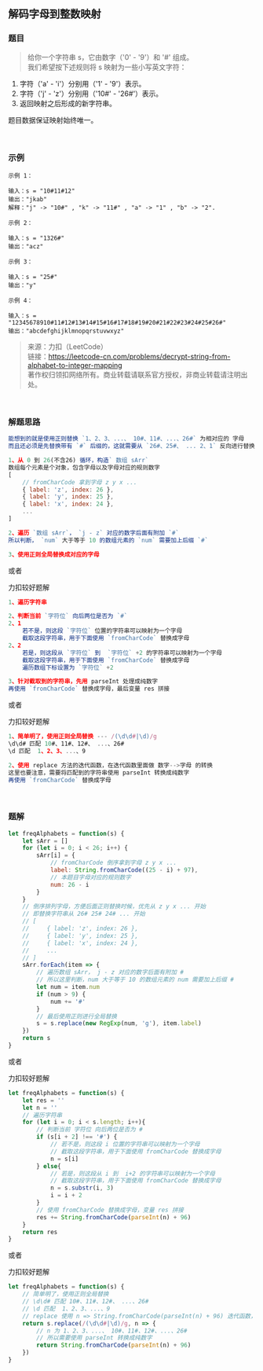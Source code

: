 ## 解码字母到整数映射

### 题目
> 给你一个字符串 s，它由数字（'0' - '9'）和 '#' 组成。<br>
> 我们希望按下述规则将 s 映射为一些小写英文字符：<br>
1. 字符（'a' - 'i'）分别用（'1' - '9'）表示。<br>
2. 字符（'j' - 'z'）分别用（'10#' - '26#'）表示。 <br>
3. 返回映射之后形成的新字符串。<br>

题目数据保证映射始终唯一。

<br>

### 示例
```
示例 1：

输入：s = "10#11#12"
输出："jkab"
解释："j" -> "10#" , "k" -> "11#" , "a" -> "1" , "b" -> "2".
```

```
示例 2：

输入：s = "1326#"
输出："acz"
```

```
示例 3：

输入：s = "25#"
输出："y"
```

```
示例 4：

输入：s = "12345678910#11#12#13#14#15#16#17#18#19#20#21#22#23#24#25#26#"
输出："abcdefghijklmnopqrstuvwxyz"
```

>来源：力扣（LeetCode）<br>
链接：https://leetcode-cn.com/problems/decrypt-string-from-alphabet-to-integer-mapping<br>
著作权归领扣网络所有。商业转载请联系官方授权，非商业转载请注明出处。

<br>

### 解题思路
```javascript
能想到的就是使用正则替换 `1、2、3、...、 10#、11#、...、26#` 为相对应的 字母
而且还必须是先替换带有 `#` 后缀的，这就需要从 `26#、25#、 ... 2、1` 反向进行替换

1、从 0 到 26(不含26) 循环，构造` 数组 sArr`
数组每个元素是个对象，包含字母以及字母对应的规则数字
[
    // fromCharCode 拿到字母 z y x ...
    { label: 'z', index: 26 },
    { label: 'y', index: 25 },
    { label: 'x', index: 24 },
    ...
]

2、遍历 `数组 sArr`， `j - z` 对应的数字后面有附加 `#`
所以判断， `num` 大于等于 10 的数组元素的 `num` 需要加上后缀 `#`

3、使用正则全局替换成对应的字母
```

或者

力扣较好题解
```javascript
1、遍历字符串

2、判断当前 `字符位` 向后两位是否为 `#`
2、1 
    若不是，则这段 `字符位` 位置的字符串可以映射为一个字母
    截取这段字符串，用于下面使用 `fromCharCode` 替换成字母
2、2
    若是，则这段从 `字符位` 到  `字符位` +2 的字符串可以映射为一个字母
    截取这段字符串，用于下面使用 `fromCharCode` 替换成字母
    遍历数组下标设置为 `字符位` +2

3、针对截取到的字符串，先用 parseInt 处理成纯数字
再使用 `fromCharCode` 替换成字母，最后变量 res 拼接
```

或者

力扣较好题解
```javascript
1、简单明了，使用正则全局替换 --- /(\d\d#|\d)/g
\d\d# 匹配 10#、11#、12#、 ...、26#
\d 匹配  1、2、3、...、9

2、使用 replace 方法的迭代函数，在迭代函数里面做 数字-->字母 的转换
这里也要注意，需要将匹配到的字符串使用 parseInt 转换成纯数字
再使用 `fromCharCode` 替换成字母
```

<br>

### 题解
```javascript
let freqAlphabets = function(s) {
    let sArr = []
    for (let i = 0; i < 26; i++) {
        sArr[i] = { 
            // fromCharCode 倒序拿到字母 z y x ...
            label: String.fromCharCode((25 - i) + 97), 
            // 本题目字母对应的规则数字
            num: 26 - i 
        }
    }
    // 倒序排列字母，方便后面正则替换时候，优先从 z y x ... 开始
    // 即替换字符串从 26# 25# 24# ... 开始
    // [
    //     { label: 'z', index: 26 },
    //     { label: 'y', index: 25 },
    //     { label: 'x', index: 24 },
    //     ...
    // ]
    sArr.forEach(item => {
        // 遍历数组 sArr， j - z 对应的数字后面有附加 #
        // 所以这里判断，num 大于等于 10 的数组元素的 num 需要加上后缀 #
        let num = item.num
        if (num > 9) {
            num += '#'
        }
        // 最后使用正则进行全局替换
        s = s.replace(new RegExp(num, 'g'), item.label)
    })
    return s
}
```

或者

力扣较好题解
```javascript
let freqAlphabets = function(s) {
    let res = ''
    let n = ''
    // 遍历字符串
    for (let i = 0; i < s.length; i++){
        // 判断当前 字符位 向后两位是否为 #
        if (s[i + 2] !== '#') {
            // 若不是，则这段 i 位置的字符串可以映射为一个字母
            // 截取这段字符串，用于下面使用 fromCharCode 替换成字母
            n = s[i]
        } else{
            // 若是，则这段从 i 到  i+2 的字符串可以映射为一个字母
            // 截取这段字符串，用于下面使用 fromCharCode 替换成字母
            n = s.substr(i, 3)
            i = i + 2
        }
        // 使用 fromCharCode 替换成字母，变量 res 拼接
        res += String.fromCharCode(parseInt(n) + 96)
    }
    return res
}
```

或者

力扣较好题解
```javascript
let freqAlphabets = function(s) {
    // 简单明了，使用正则全局替换
    // \d\d# 匹配 10#、11#、12#、 ...、26#
    // \d 匹配  1、2、3、...、9
    // replace 使用 n => String.fromCharCode(parseInt(n) + 96) 迭代函数，返回数字对应字母
    return s.replace(/(\d\d#|\d)/g, n => {
        // n 为 1、2、3、...、 10#、11#、12#、...、26#
        // 所以需要使用 parseInt 转换成纯数字
        return String.fromCharCode(parseInt(n) + 96)
    })
}
```

<br>
